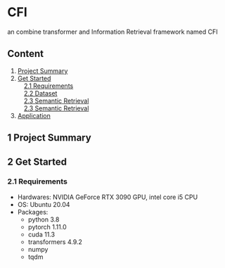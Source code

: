 # CFI
an combine transformer and Information Retrieval framework named CFI 
## Content
1. [Project Summary](#1-Project-Summary)<br>
2. [Get Started](#2-Get-Started)<br>
&ensp;&ensp;[2.1 Requirements](#21-Requirements)<br>
&ensp;&ensp;[2.2 Dataset](#22-Dataset)<br>
&ensp;&ensp;[2.3 Semantic Retrieval](#23-Semantic-Retrieval)<br>
&ensp;&ensp;[2.3 Semantic Retrieval](#23-Semantic-Retrieval)<br>
3. [Application](#3-Application)<br>

## 1 Project Summary

## 2 Get Started
### 2.1 Requirements
* Hardwares: NVIDIA GeForce RTX 3090 GPU, intel core i5 CPU
* OS: Ubuntu 20.04
* Packages: 
  * python 3.8
  * pytorch 1.11.0
  * cuda 11.3
  * transformers 4.9.2
  * numpy
  * tqdm
